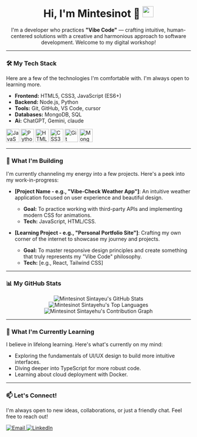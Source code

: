 <div id="header" align="center">
  <h1>
    Hi, I'm Mintesinot 👋
    <img src="https://media.giphy.com/media/hvRJCLFzcasrR4ia7z/giphy.gif" width="30px"/>
  </h1>
  <p>I'm a developer who practices <strong>"Vibe Code"</strong> — crafting intuitive, human-centered solutions with a creative and harmonious approach to software development. Welcome to my digital workshop!</p>
</div>

---

### 🛠️ My Tech Stack

Here are a few of the technologies I'm comfortable with. I'm always open to learning more.

- **Frontend:** HTML5, CSS3, JavaScript (ES6+)
- **Backend:** Node.js, Python
- **Tools:** Git, GitHub, VS Code, cursor
- **Databases:** MongoDB, SQL
- **Ai:** ChatGPT, Gemini, claude

<p align="left">
  <a href="https://developer.mozilla.org/en-US/docs/Web/JavaScript" target="_blank" rel="noreferrer"><img src="https://raw.githubusercontent.com/danielcranney/readme-generator/main/public/icons/skills/javascript-colored.svg" width="36" height="36" alt="JavaScript" /></a>
  <a href="https://www.python.org/" target="_blank" rel="noreferrer"><img src="https://raw.githubusercontent.com/danielcranney/readme-generator/main/public/icons/skills/python-colored.svg" width="36" height="36" alt="Python" /></a>
  <a href="https://developer.mozilla.org/en-US/docs/Glossary/HTML5" target="_blank" rel="noreferrer"><img src="https://raw.githubusercontent.com/danielcranney/readme-generator/main/public/icons/skills/html5-colored.svg" width="36" height="36" alt="HTML5" /></a>
  <a href="https://www.w3.org/TR/CSS/" target="_blank" rel="noreferrer"><img src="https://raw.githubusercontent.com/danielcranney/readme-generator/main/public/icons/skills/css3-colored.svg" width="36" height="36" alt="CSS3" /></a>
  <a href="https://git-scm.com/" target="_blank" rel="noreferrer"><img src="https://raw.githubusercontent.com/danielcranney/readme-generator/main/public/icons/skills/git-colored.svg" width="36" height="36" alt="Git" /></a>
  <a href="https://www.mongodb.com/" target="_blank" rel="noreferrer"><img src="https://raw.githubusercontent.com/danielcranney/readme-generator/main/public/icons/skills/mongodb-colored.svg" width="36" height="36" alt="MongoDB" /></a>
</p>

---

### 🚀 What I'm Building

I'm currently channeling my energy into a few projects. Here's a peek into my work-in-progress:

- **[Project Name - e.g., "Vibe-Check Weather App"]**: An intuitive weather application focused on user experience and beautiful design.
  - **Goal:** To practice working with third-party APIs and implementing modern CSS for animations.
  - **Tech:** JavaScript, HTML/CSS.

- **[Learning Project - e.g., "Personal Portfolio Site"]**: Crafting my own corner of the internet to showcase my journey and projects.
  - **Goal:** To master responsive design principles and create something that truly represents my "Vibe Code" philosophy.
  - **Tech:** [e.g., React, Tailwind CSS]
---

### 📊 My GitHub Stats

<div align="center">
  <img src="https://github-readme-stats.vercel.app/api?username=MintesinotS&show_icons=true&theme=radical&count_private=true" alt="Mintesinot Sintayeu's GitHub Stats" />
  <br/>
  <img src="https://github-readme-stats.vercel.app/api/top-langs/?username=MintesinotS&layout=compact&theme=radical" alt="Mintesinot Sintayehu's Top Languages" />
  <br/>
  <img src="https://github-readme-activity-graph.vercel.app/graph?username=MintesinotS&theme=react-dark" alt="Mintesinot Sintayehu's Contribution Graph" />
</div>

---

### 🌱 What I'm Currently Learning

I believe in lifelong learning. Here's what's currently on my mind:
- Exploring the fundamentals of UI/UX design to build more intuitive interfaces.
- Diving deeper into TypeScript for more robust code.
- Learning about cloud deployment with Docker.

---

### 📫 Let's Connect!

I'm always open to new ideas, collaborations, or just a friendly chat. Feel free to reach out!

<p align="left">
  <a href="mailto:gediill112@gmail.com">
    <img alt="Email" src="https://img.shields.io/badge/Email-grey?style=for-the-badge&logo=gmail&logoColor=white" />
  </a>
  <a href="https://www.linkedin.com/in/mintesinot-sintayehu-1995662a4">
    <img alt="LinkedIn" src="https://img.shields.io/badge/LinkedIn-0A66C2?style=for-the-badge&logo=linkedin&logoColor=white" />
  </a>
</p>
